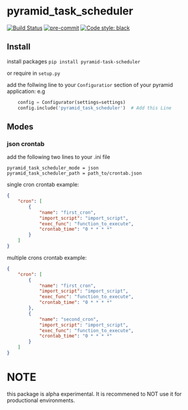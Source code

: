 # pyramid_task_scheduler

[![Build Status](https://cloud.drone.io/api/badges/pmagyar/pyramid_task_scheduler/status.svg)](https://cloud.drone.io/pmagyar/pyramid_task_scheduler)
[![pre-commit](https://img.shields.io/badge/pre--commit-enabled-brightgreen?logo=pre-commit&logoColor=white)](https://github.com/pre-commit/pre-commit)
[![Code style: black](https://img.shields.io/badge/code%20style-black-000000.svg)](https://github.com/psf/black)

## Install

install packages
`pip install pyramid-task-scheduler`

or require in `setup.py`

add the follwing line to your `Configuratior` section of your pyramid application:
e.g
```python
    config = Configurator(settings=settings)
    config.include('pyramid_task_scheduler')  # Add this Line
```
## Modes

### json crontab

add the following two lines to your .ini file

```{ .ini }
pyramid_task_scheduler_mode = json
pyramid_task_scheduler_path = path_to/crontab.json
```

single cron crontab example:

```json
{
	"cron": [
		{
			"name": "first_cron",
			"import_script": "import_script",
			"exec_func": "function_to_execute",
			"crontab_time": "0 * * * *"
		}
	]
}
```

multiple crons crontab example:

```json
{
    "cron": [
        {
            "name": "first_cron",
            "import_script": "import_script",
            "exec_func": "function_to_execute",
            "crontab_time": "0 * * * *"
        },
        {
            "name": "second_cron",
            "import_script": "import_script",
            "exec_func": "function_to_execute",
            "crontab_time": "0 * * * *"
        }
    ]   
}
```

# NOTE

this package is alpha experimental. It is recommened to NOT use it for productional environments.

